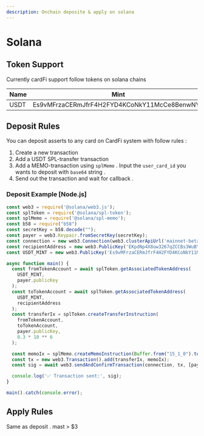 ```yaml
---
description: Onchain deposite & apply on solana
---
```


# Solana

## Token Support

Currently cardFi support follow tokens on solana chains

| Name | Mint                                         | Vault                                        | Vault Token Account                          |
| ---- | -------------------------------------------- | -------------------------------------------- | -------------------------------------------- |
| USDT | Es9vMFrzaCERmJfrF4H2FYD4KCoNkY11McCe8BenwNYB | EKpdNp4X8uw3267qZCCBs3WuBYPW3vBnbC1x5gnGSv2K | 34uXzajC7JSwNc1ogiPqQPQ9FCw3FJVNSoSneUwhY4xc |

## Deposit Rules

You can deposit asserts to any card on CardFi system with follow rules :

1. Create a new transaction
2. Add a USDT SPL-transfer transaction
3. Add a MEMO-transaction using `splMemo` . Input the `user_card_id` you wants to deposit with `base64` string .
4. Send out the transaction and wait for callback .

### Deposit Example \[Node.js]

```javascript
const web3 = require('@solana/web3.js');
const splToken = require('@solana/spl-token');
const splMemo = require('@solana/spl-memo');
const b58 = require("b58")
const secretKey = b58.decode("");
const payer = web3.Keypair.fromSecretKey(secretKey);
const connection = new web3.Connection(web3.clusterApiUrl('mainnet-beta'), 'confirmed');
const recipientAddress = new web3.PublicKey('EKpdNp4X8uw3267qZCCBs3WuBYPW3vBnbC1x5gnGSv2K');
const USDT_MINT = new web3.PublicKey('Es9vMFrzaCERmJfrF4H2FYD4KCoNkY11McCe8BenwNYB');

async function main() {
  const fromTokenAccount = await splToken.getAssociatedTokenAddress(
    USDT_MINT,
    payer.publicKey
  );
  const toTokenAccount = await splToken.getAssociatedTokenAddress(
    USDT_MINT,
    recipientAddress
  );
  const transferIx = splToken.createTransferInstruction(
    fromTokenAccount,
    toTokenAccount,
    payer.publicKey,
    0.3 * 10 ** 6 
  );

  const memoIx = splMemo.createMemoInstruction(Buffer.from("15_1_0").toString("base64"), [payer.publicKey]); //user_card_id Here .
  const tx = new web3.Transaction().add(transferIx, memoIx);
  const sig = await web3.sendAndConfirmTransaction(connection, tx, [payer]);

  console.log('✅ Transaction sent:', sig);
}

main().catch(console.error);

```

## Apply Rules

Same as deposit . mast > $3&#x20;
